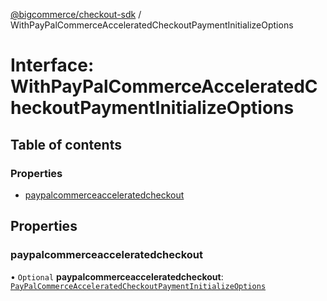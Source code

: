 [@bigcommerce/checkout-sdk](../README.md) / WithPayPalCommerceAcceleratedCheckoutPaymentInitializeOptions

# Interface: WithPayPalCommerceAcceleratedCheckoutPaymentInitializeOptions

## Table of contents

### Properties

- [paypalcommerceacceleratedcheckout](WithPayPalCommerceAcceleratedCheckoutPaymentInitializeOptions.md#paypalcommerceacceleratedcheckout)

## Properties

### paypalcommerceacceleratedcheckout

• `Optional` **paypalcommerceacceleratedcheckout**: [`PayPalCommerceAcceleratedCheckoutPaymentInitializeOptions`](PayPalCommerceAcceleratedCheckoutPaymentInitializeOptions.md)

